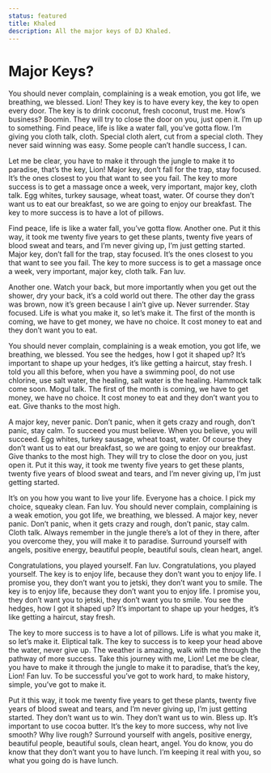 ```yaml
---
status: featured
title: Khaled
description: All the major keys of DJ Khaled.
---
```


<script context="module">
  import Clock from '$library/Clock.svelte'
  metadata.icon = Clock;
</script>

# Major Keys?

You should never complain, complaining is a weak emotion, you got life, we breathing, we blessed. Lion! They key is to have every key, the key to open every door. The key is to drink coconut, fresh coconut, trust me. How’s business? Boomin. They will try to close the door on you, just open it. I’m up to something. Find peace, life is like a water fall, you’ve gotta flow. I’m giving you cloth talk, cloth. Special cloth alert, cut from a special cloth. They never said winning was easy. Some people can’t handle success, I can.

Let me be clear, you have to make it through the jungle to make it to paradise, that’s the key, Lion! Major key, don’t fall for the trap, stay focused. It’s the ones closest to you that want to see you fail. The key to more success is to get a massage once a week, very important, major key, cloth talk. Egg whites, turkey sausage, wheat toast, water. Of course they don’t want us to eat our breakfast, so we are going to enjoy our breakfast. The key to more success is to have a lot of pillows.

Find peace, life is like a water fall, you’ve gotta flow. Another one. Put it this way, it took me twenty five years to get these plants, twenty five years of blood sweat and tears, and I’m never giving up, I’m just getting started. Major key, don’t fall for the trap, stay focused. It’s the ones closest to you that want to see you fail. The key to more success is to get a massage once a week, very important, major key, cloth talk. Fan luv.

Another one. Watch your back, but more importantly when you get out the shower, dry your back, it’s a cold world out there. The other day the grass was brown, now it’s green because I ain’t give up. Never surrender. Stay focused. Life is what you make it, so let’s make it. The first of the month is coming, we have to get money, we have no choice. It cost money to eat and they don’t want you to eat.

You should never complain, complaining is a weak emotion, you got life, we breathing, we blessed. You see the hedges, how I got it shaped up? It’s important to shape up your hedges, it’s like getting a haircut, stay fresh. I told you all this before, when you have a swimming pool, do not use chlorine, use salt water, the healing, salt water is the healing. Hammock talk come soon. Mogul talk. The first of the month is coming, we have to get money, we have no choice. It cost money to eat and they don’t want you to eat. Give thanks to the most high.

A major key, never panic. Don’t panic, when it gets crazy and rough, don’t panic, stay calm. To succeed you must believe. When you believe, you will succeed. Egg whites, turkey sausage, wheat toast, water. Of course they don’t want us to eat our breakfast, so we are going to enjoy our breakfast. Give thanks to the most high. They will try to close the door on you, just open it. Put it this way, it took me twenty five years to get these plants, twenty five years of blood sweat and tears, and I’m never giving up, I’m just getting started.

It’s on you how you want to live your life. Everyone has a choice. I pick my choice, squeaky clean. Fan luv. You should never complain, complaining is a weak emotion, you got life, we breathing, we blessed. A major key, never panic. Don’t panic, when it gets crazy and rough, don’t panic, stay calm. Cloth talk. Always remember in the jungle there’s a lot of they in there, after you overcome they, you will make it to paradise. Surround yourself with angels, positive energy, beautiful people, beautiful souls, clean heart, angel.

Congratulations, you played yourself. Fan luv. Congratulations, you played yourself. The key is to enjoy life, because they don’t want you to enjoy life. I promise you, they don’t want you to jetski, they don’t want you to smile. The key is to enjoy life, because they don’t want you to enjoy life. I promise you, they don’t want you to jetski, they don’t want you to smile. You see the hedges, how I got it shaped up? It’s important to shape up your hedges, it’s like getting a haircut, stay fresh.

The key to more success is to have a lot of pillows. Life is what you make it, so let’s make it. Eliptical talk. The key to success is to keep your head above the water, never give up. The weather is amazing, walk with me through the pathway of more success. Take this journey with me, Lion! Let me be clear, you have to make it through the jungle to make it to paradise, that’s the key, Lion! Fan luv. To be successful you’ve got to work hard, to make history, simple, you’ve got to make it.

Put it this way, it took me twenty five years to get these plants, twenty five years of blood sweat and tears, and I’m never giving up, I’m just getting started. They don’t want us to win. They don’t want us to win. Bless up. It’s important to use cocoa butter. It’s the key to more success, why not live smooth? Why live rough? Surround yourself with angels, positive energy, beautiful people, beautiful souls, clean heart, angel. You do know, you do know that they don’t want you to have lunch. I’m keeping it real with you, so what you going do is have lunch.